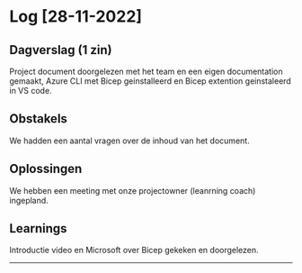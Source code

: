 # Log [28-11-2022]
 
## Dagverslag (1 zin)
Project document doorgelezen met het team en een eigen documentation gemaakt, Azure CLI met Bicep geinstalleerd en Bicep extention geinstaleerd in VS code.

## Obstakels
We hadden een aantal vragen over de inhoud van het document.

## Oplossingen
We hebben een meeting met onze projectowner (leanrning coach) ingepland.

## Learnings
Introductie video en Microsoft over Bicep gekeken en doorgelezen. 

---
